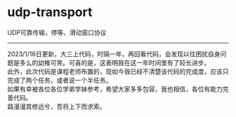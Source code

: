# udp-transport
UDP可靠传输，停等、滑动窗口协议

--------
2023/1/16日更新，大三上代码，时隔一年，再回看代码，会发现以往困扰自身问题是多么的幼稚可笑。可喜的是，这表明我在这一年时间里有了较长进步。<br>
此外，此次代码是课程老师布置的，现如今我已经不清楚该代码的完成度，应该只完成了两个任务，或者说一个半任务。<br>
如果有幸被各位各位学弟学妹参考，希望大家多多包容，我也相信，各位有能力完善代码。<br>
路漫漫其修远兮，吾将上下而求索。<br>
